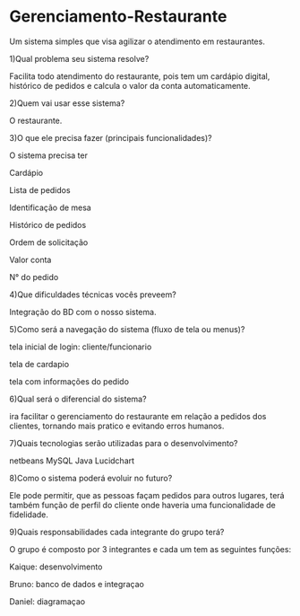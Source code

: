 # Gerenciamento-Restaurante
Um sistema simples que visa agilizar o atendimento em restaurantes.

1)Qual problema seu sistema resolve? 

Facilita todo atendimento do restaurante, pois tem um cardápio digital, histórico de pedidos e calcula o valor da conta automaticamente. 

2)Quem vai usar esse sistema? 

O restaurante. 

3)O que ele precisa fazer (principais funcionalidades)? 

O sistema precisa ter 

Cardápio 

Lista de pedidos  

Identificação de mesa 

Histórico de pedidos 

Ordem de solicitação 

Valor conta 

N° do pedido 

 

4)Que dificuldades técnicas vocês preveem? 

Integração do BD com o nosso sistema. 
 
5)Como será a navegação do sistema (fluxo de tela ou menus)?

tela inicial de login: cliente/funcionario

tela de cardapio

tela com informações do pedido

6)Qual será o diferencial do sistema?

ira facilitar o gerenciamento do restaurante em relação a pedidos dos clientes, tornando mais pratico e evitando erros humanos.

7)Quais tecnologias serão utilizadas para o desenvolvimento?

netbeans
MySQL
Java
Lucidchart


8)Como o sistema poderá evoluir no futuro? 

Ele pode permitir, que as pessoas façam pedidos para outros lugares, terá também função de perfil do cliente onde haveria uma funcionalidade de fidelidade. 

9)Quais responsabilidades cada integrante do grupo terá? 

O grupo é composto por 3 integrantes e cada um tem as seguintes funções: 

Kaique: desenvolvimento  

Bruno: banco de dados e integraçao 

Daniel: diagramaçao  
